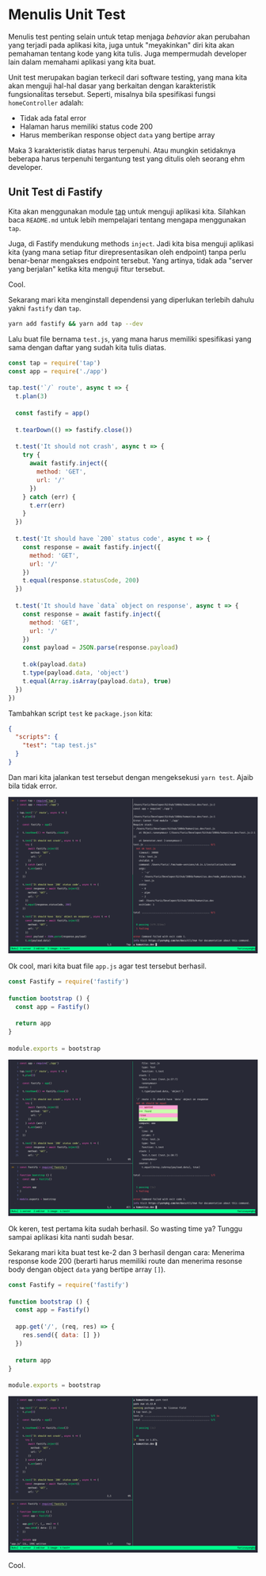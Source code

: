 # Menulis Unit Test

Menulis test penting selain untuk tetap menjaga _behavior_ akan perubahan yang terjadi pada
aplikasi kita, juga untuk "meyakinkan" diri kita akan pemahaman tentang kode yang kita tulis. Juga
mempermudah developer lain dalam memahami aplikasi yang kita buat.

Unit test merupakan bagian terkecil dari software testing, yang mana kita akan menguji hal-hal dasar
yang berkaitan dengan karakteristik fungsionalitas tersebut. Seperti, misalnya bila spesifikasi fungsi
`homeController` adalah:

- Tidak ada fatal error
- Halaman harus memiliki status code 200
- Harus memberikan response object `data` yang bertipe array

Maka 3 karakteristik diatas harus terpenuhi. Atau mungkin setidaknya beberapa harus terpenuhi
tergantung test yang ditulis oleh seorang ehm developer.

## Unit Test di Fastify

Kita akan menggunakan module [tap](https://github.com/tapjs/node-tap) untuk menguji aplikasi kita.
Silahkan baca `README.md` untuk lebih mempelajari tentang mengapa menggunakan `tap`.

Juga, di Fastify mendukung methods `inject`. Jadi kita bisa menguji aplikasi kita (yang mana setiap
fitur direpresentasikan oleh endpoint) tanpa perlu benar-benar mengakses endpoint tersebut. Yang
artinya, tidak ada "server yang berjalan" ketika kita menguji fitur tersebut.

Cool.

Sekarang mari kita menginstall dependensi yang diperlukan terlebih dahulu yakni `fastify` dan `tap`.

```bash
yarn add fastify && yarn add tap --dev
```

Lalu buat file bernama `test.js`, yang mana harus memiliki spesifikasi yang sama dengan daftar yang
sudah kita tulis diatas.

```javascript
const tap = require('tap')
const app = require('./app')

tap.test('`/` route', async t => {
  t.plan(3)

  const fastify = app()

  t.tearDown(() => fastify.close())

  t.test('It should not crash', async t => {
    try {
      await fastify.inject({
        method: 'GET',
        url: '/'
      })
    } catch (err) {
      t.err(err)
    }
  })

  t.test('It should have `200` status code', async t => {
    const response = await fastify.inject({
      method: 'GET',
      url: '/'
    })
    t.equal(response.statusCode, 200)
  })

  t.test('It should have `data` object on response', async t => {
    const response = await fastify.inject({
      method: 'GET',
      url: '/'
    })
    const payload = JSON.parse(response.payload)

    t.ok(payload.data) 
    t.type(payload.data, 'object')
    t.equal(Array.isArray(payload.data), true)
  })
})
```

Tambahkan script `test` ke `package.json` kita:

```json
{
  "scripts": {
    "test": "tap test.js"
  }
}
```

Dan mari kita jalankan test tersebut dengan mengeksekusi `yarn test`. Ajaib bila tidak error.

![](../img/test1.png)

Ok cool, mari kita buat file `app.js` agar test tersebut berhasil.

```javascript
const Fastify = require('fastify')

function bootstrap () {
  const app = Fastify()

  return app
}

module.exports = bootstrap
```

![](../img/test2.png)

Ok keren, test pertama kita sudah berhasil. So wasting time ya? Tunggu sampai aplikasi kita nanti
sudah besar.

Sekarang mari kita buat test ke-2 dan 3 berhasil dengan cara: Menerima response kode 200 (berarti
harus memiliki route dan menerima resonse body dengan object `data` yang bertipe array `[]`).

```javascript
const Fastify = require('fastify')

function bootstrap () {
  const app = Fastify()

  app.get('/', (req, res) => {
    res.send({ data: [] })
  })

  return app
}

module.exports = bootstrap
```

![](../img/test3.png)

Cool.
